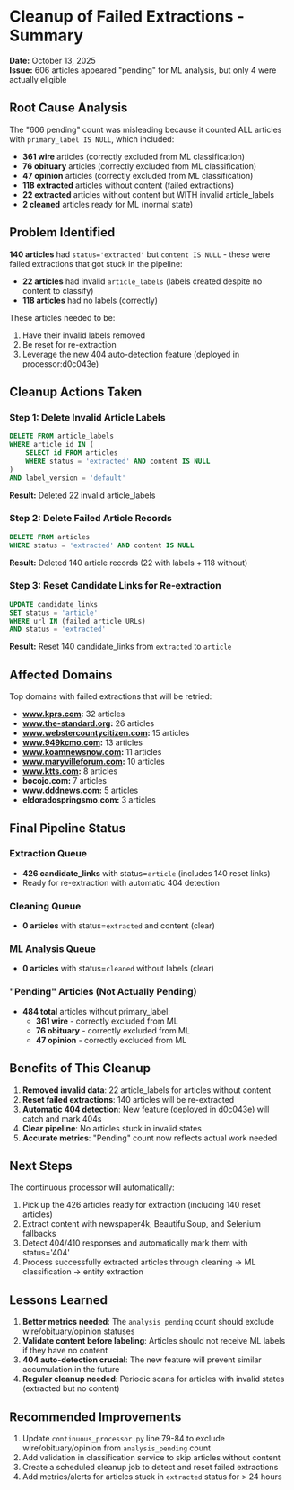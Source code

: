 # Cleanup of Failed Extractions - Summary

**Date:** October 13, 2025  
**Issue:** 606 articles appeared "pending" for ML analysis, but only 4 were actually eligible

## Root Cause Analysis

The "606 pending" count was misleading because it counted ALL articles with `primary_label IS NULL`, which included:
- **361 wire** articles (correctly excluded from ML classification)
- **76 obituary** articles (correctly excluded from ML classification)  
- **47 opinion** articles (correctly excluded from ML classification)
- **118 extracted** articles without content (failed extractions)
- **22 extracted** articles without content but WITH invalid article_labels
- **2 cleaned** articles ready for ML (normal state)

## Problem Identified

**140 articles** had `status='extracted'` but `content IS NULL` - these were failed extractions that got stuck in the pipeline:
- **22 articles** had invalid `article_labels` (labels created despite no content to classify)
- **118 articles** had no labels (correctly)

These articles needed to be:
1. Have their invalid labels removed
2. Be reset for re-extraction
3. Leverage the new 404 auto-detection feature (deployed in processor:d0c043e)

## Cleanup Actions Taken

### Step 1: Delete Invalid Article Labels
```sql
DELETE FROM article_labels
WHERE article_id IN (
    SELECT id FROM articles 
    WHERE status = 'extracted' AND content IS NULL
)
AND label_version = 'default'
```
**Result:** Deleted 22 invalid article_labels

### Step 2: Delete Failed Article Records
```sql
DELETE FROM articles 
WHERE status = 'extracted' AND content IS NULL
```
**Result:** Deleted 140 article records (22 with labels + 118 without)

### Step 3: Reset Candidate Links for Re-extraction
```sql
UPDATE candidate_links
SET status = 'article'
WHERE url IN (failed article URLs)
AND status = 'extracted'
```
**Result:** Reset 140 candidate_links from `extracted` to `article`

## Affected Domains

Top domains with failed extractions that will be retried:
- **www.kprs.com:** 32 articles
- **www.the-standard.org:** 26 articles
- **www.webstercountycitizen.com:** 15 articles
- **www.949kcmo.com:** 13 articles
- **www.koamnewsnow.com:** 11 articles
- **www.maryvilleforum.com:** 10 articles
- **www.ktts.com:** 8 articles
- **bocojo.com:** 7 articles
- **www.dddnews.com:** 5 articles
- **eldoradospringsmo.com:** 3 articles

## Final Pipeline Status

### Extraction Queue
- **426 candidate_links** with status=`article` (includes 140 reset links)
- Ready for re-extraction with automatic 404 detection

### Cleaning Queue  
- **0 articles** with status=`extracted` and content (clear)

### ML Analysis Queue
- **0 articles** with status=`cleaned` without labels (clear)

### "Pending" Articles (Not Actually Pending)
- **484 total** articles without primary_label:
  - **361 wire** - correctly excluded from ML
  - **76 obituary** - correctly excluded from ML
  - **47 opinion** - correctly excluded from ML

## Benefits of This Cleanup

1. **Removed invalid data**: 22 article_labels for articles without content
2. **Reset failed extractions**: 140 articles will be re-extracted
3. **Automatic 404 detection**: New feature (deployed in d0c043e) will catch and mark 404s
4. **Clear pipeline**: No articles stuck in invalid states
5. **Accurate metrics**: "Pending" count now reflects actual work needed

## Next Steps

The continuous processor will automatically:
1. Pick up the 426 articles ready for extraction (including 140 reset articles)
2. Extract content with newspaper4k, BeautifulSoup, and Selenium fallbacks
3. Detect 404/410 responses and automatically mark them with status='404'
4. Process successfully extracted articles through cleaning → ML classification → entity extraction

## Lessons Learned

1. **Better metrics needed**: The `analysis_pending` count should exclude wire/obituary/opinion statuses
2. **Validate content before labeling**: Articles should not receive ML labels if they have no content
3. **404 auto-detection crucial**: The new feature will prevent similar accumulation in the future
4. **Regular cleanup needed**: Periodic scans for articles with invalid states (extracted but no content)

## Recommended Improvements

1. Update `continuous_processor.py` line 79-84 to exclude wire/obituary/opinion from `analysis_pending` count
2. Add validation in classification service to skip articles without content
3. Create a scheduled cleanup job to detect and reset failed extractions
4. Add metrics/alerts for articles stuck in `extracted` status for > 24 hours
